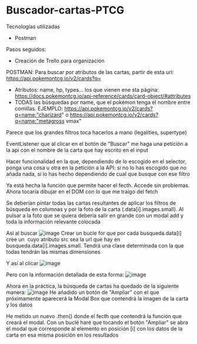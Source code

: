 # Buscador-cartas-PTCG

Tecnologías utilizadas
 - Postman

Pasos seguidos:
 - Creación de Trello para organización

POSTMAN:
Para buscar por atributos de las cartas, partir de esta url: 
https://api.pokemontcg.io/v2/cards?q=
 - Atributos: name, hp, types... los que vienen ene sta página: https://docs.pokemontcg.io/api-reference/cards/card-object/#attributes
 - TODAS las búsquedas por name, que el pokémon tenga el nombre entre comillas. EJEMPLO: https://api.pokemontcg.io/v2/cards?q=name:"charizard" o https://api.pokemontcg.io/v2/cards?q=name:"metagross vmax"

Parece que los grandes filtros toca hacerlos a mano (legalities, supertype)

EventListener que al clicar en el botón de "Buscar" me haga una petición a la api con el nombre de la carta que hay escrito en el input

Hacer funcionalidad en la que, dependiendo de lo escogido en el selector, ponga una cosa u otra en la petición a la API: si no lo has escogido que no añada nada, si lo has hecho dependiendo de cual que busque con ese filtro

Ya está hecha la función que permite hacer el fecth. Accede sin problemas. Ahora tocaría dibujar en el DOM con lo que me traigo del fetch

Se deberían pintar todas las cartas resultantes de aplicar los filtros de búsqueda en columnas y por la foto de la carta (.data[i].images.small). Al pulsar a la foto que se quiera debería salir en grande con un modal add y toda la información relevante colocada

Así al buscar
![image](https://github.com/2Tucho/Buscador-cartas-PTCG/assets/105043263/655a8196-8fed-4b44-b9a8-07e09f29482c)
Crear un bucle for que por cada busqueda.data[i] cree un <img> cuyo atributo src sea la url que hay en busqueda.data[i].images.small. Tendrá una clase determinada con la que todas tendrán las mismas dimensiones

Y así al clicar
![image](https://github.com/2Tucho/Buscador-cartas-PTCG/assets/105043263/4fed6e2d-ded9-4ac6-9bde-19bbc3a48bbf)

Pero con la información detallada de esta forma:
![image](https://github.com/2Tucho/Buscador-cartas-PTCG/assets/105043263/f7dc4402-606c-4d1f-9ceb-c6a6635ed8b3)

Ahora en la práctica, la búsqueda de cartas ha quedado de la siguiente manera:
![image](https://github.com/2Tucho/Buscador-cartas-PTCG/assets/105043263/4f1d51e4-b6bb-4d8e-89b4-b0702a81abc3)
He añadido un botón de "Ampliar" con el que próximamente aparecerá la Modal Box que contendrá la imagen de la carta y los datos

He metido un nuevo .then() donde el fecth que contendrá la función que creará el modal. Con un buclé haré que tocando el botón "Ampliar" se abra el modal que corresponde al elemento en posición [i] con los datos de la carta en esa misma posición en los resultados